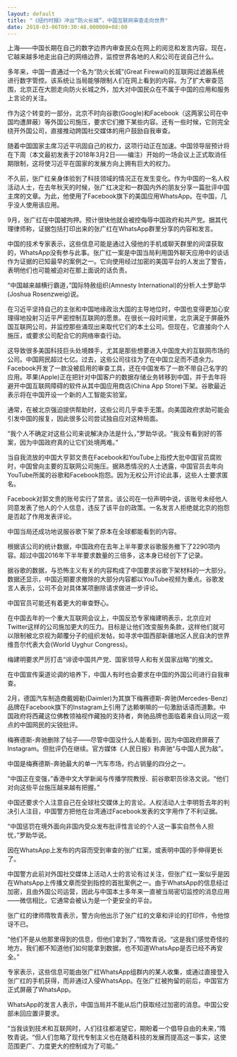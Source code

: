 ```yaml
---
layout: default
title: "《纽约时报》冲出“防火长城”，中国互联网审查走向世界"
date: 2018-03-06T09:30:48.000000+08:00
---
```


上海——中国长期在自己的数字边界内审查民众在网上的阅览和发言内容。现在，它越来越多地走出自己的网络边界，监控世界各地的人和公司在说自己什么。

多年来，中国一直通过一个名为“防火长城”(Great Firewall)的互联网过滤器系统进行数字管控。该系统让当局能够限制人们在网上看到的内容。为了扩大审查范围，北京正在大胆走向防火长城之外，加大对中国民众在不属于中国的应用和服务上言论的关注。

作为这个转变的一部分，北京不时向谷歌(Google)和Facebook（这两家公司在中国均遭屏蔽）等外国公司施压，要求它们撤下某些内容。还有一些时候，它则完全绕开外国公司，直接推动跨国社交媒体的用户鼓励自我审查。

随着中国国家主席习近平巩固自己的权力，这项行动正在加速。中国领导层预计将在下周（本文最初发表于2018年3月2日——编注）开始的一场会议上正式取消任期限制，这将使习近平在国家的发展方向上拥有巨大的权力。

不久前，张广红亲身体验到了科技领域的情况正在发生变化。作为中国的一名人权活动人士，在去年秋天的时候，张广红决定和一群国内外的朋友分享一篇批评中国主席的文章。为此，他使用了Facebook旗下的美国应用WhatsApp。在中国，几乎没人使用该应用。

9月，张广红在中国被拘押。预计很快他就会被控侮辱中国政府和共产党。据其代理律师称，证据包括打印出来的张广红在WhatsApp群里分享的内容和发言。

中国的技术专家表示，这些信息可能是通过入侵他的手机或聊天群里的间谍获取的，WhatsApp没有参与此事。张广红一案是中国当局利用国外聊天应用中的谈话作为证据的已知最早的案例之一。它向使用经过加密的美国平台的人发出了警告，表明他们也可能被迫对在那上面说的话负责。

“中国越来越横行霸道，”国际特赦组织(Amnesty International)的分析人士罗助华(Joshua Rosenzweig)说。

在习近平坚持自己的主张和中国地缘政治大国的主导地位时，中国也变得更加心安理得地投射习近平严密控制互联网的愿景。在很长一段时间里，北京满足于屏蔽外国互联网公司，并监控那些涌现出来取代它们的本土公司。但现在，它直接向个人施压，或要求公司配合它的网络审查行动。

这导致很多美国科技巨头处境棘手，尤其是那些想要进入中国庞大的互联网市场的公司。中国网民超过七亿。过去，这些公司往往为了在中国立足而不遗余力。Facebook开发了一款没被启用的审查工具，还在中国发布了一款不带自己名字的应用。苹果(Apple)正在把针对中国客户的数据存储业务转移到中国，并于去年将避开中国互联网障碍的软件从其中国应用商店(China App Store)下架。谷歌最近表示将在中国开设一个新的人工智能实验室。

通常，在被北京强迫提供帮助时，这些公司几乎束手无策。向美国政府求助可能会引发中国的报复，因此很多公司尝试独自应对这种局面。

“我个人不确定对这些公司来说解决办法是什么，”罗助华说。“我没有看到好的答案，因为中国政府真的让它们处境两难。”

当自我流放的中国大亨郭文贵在Facebook和YouTube上指控大批中国官员腐败时，中国曾向主要的互联网公司施压。据熟悉情况的人士透露，中国官员去年向YouTube所属的谷歌和Facebook抱怨。因为无权公开讨论此事，这些人士要求匿名。

Facebook对郭文贵的账号实行了禁言。该公司在一份声明中说，该账号未经他人同意发表了他人的个人信息，违反了该平台的政策。一名发言人拒绝就北京的抱怨是否起了作用发表评论。

中国当局还成功地说服谷歌下架了原本在全球都能看到的内容。

根据该公司的统计数据，中国政府在去年上半年要求谷歌服务撤下了2290项内容。超过中国2016年下半年要求数量的三倍多，这本身已经创下了记录。

据谷歌的数据，与恐怖主义有关的内容构成了中国要求谷歌下架材料的一大部分。数据还显示，中国近期要求撤除的大部分内容都以YouTube视频为重点。谷歌发言人表示，公司不会对具体某项删除请求做进一步评论。

中国官员可能还有着更大的审查野心。

在中国去年的一个重大互联网会议上，中国反恐专家梅建明表示，北京应对Twitter这样的公司施加更大的压力。目标是让他们改变服务条款，这样他们就可以限制被北京视为颠覆分子的组织发帖，如寻求中国西部新疆地区人民自决的世界维吾尔代表大会(World Uyghur Congress)。

梅建明要求严厉打击“诽谤中国共产党、国家领导人和有关国家战略”的推文。

在中国宣传渠道论调的培养下，中国人有时也会要求在中国的外国公司进行自我审查。

2月，德国汽车制造商戴姆勒(Daimler)为其旗下梅赛德斯-奔驰(Mercedes-Benz)品牌在Facebook旗下的Instagram上引用了达赖喇嘛的一句激励话语而道歉。中国政府将西藏这位佛教领袖视作藏独的支持者，奔驰品牌也面临着来自认同这一观点的中国网民的尖锐批评。

梅赛德斯-奔驰删除了帖子——尽管中国没什么人能看到，因为中国政府屏蔽了Instagram。但批评仍在继续。官方媒体《人民日报》称奔驰“与中国人民为敌”。

中国是梅赛德斯-奔驰最大的单一汽车市场，约占销量的四分之一。

“中国正在变强，”香港中文大学新闻与传播学院教授、前谷歌职员徐洛文说。“他们对向这些平台施压越来越有把握。”

中国还要求个人注意自己在全球社交媒体上的言论。人权活动人士李明哲去年的判决引人注目，中国警方把他在台湾通过Facebook发表的文字用作了不利证据。

“中国惩罚在境外面向非国内受众发布批评性言论的个人这一事实自然令人担忧，”罗助华说。

因在WhatsApp上发布的内容而受到审查的张广红案，或表明中国的手伸得更长了。

中国警方此前对外国社交媒体上活动人士的言论有过关注，但张广红一案似乎是因在WhatsApp上传播文章而受到指控的首批案例之一。由于WhatsApp的信息经过加密，且由外国公司运营，因此与中国本土多年来一直被当局密切监控的消息应用——微信相比，它通常会被认为是一个更安全的平台。

张广红的律师隋牧青表示，警方向他出示了张广红的文章和评论的打印件，令他惊讶不已。

“他们不是从他那里得到的信息，但他们拿到了，”隋牧青说。“这是我们感觉奇怪的地方。我们都不知道他们如何能拿到数据，也不知道WhatsApp是否已经不再安全。”

专家表示，这些信息可能由张广红WhatsApp组群内的某人收集，或通过直接登入张广红的手机获得，而非通过入侵WhatsApp。在张广红被拘留的前后，中国官方正式屏蔽了WhatsApp。

WhatsApp的发言人表示，中国当局并不能从后门获取经过加密的消息。中国公安部未回应置评要求。

“当我谈到技术和互联网时，人们往往都渴望它，期盼着一个倡导自由的未来，”隋牧青说。“但人们忽略了现代专制主义也在随着科技的发展而提高这一事实，这使范围更广、力度更大的控制成为了可能。”

